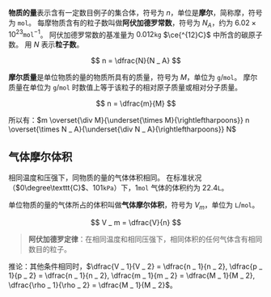 **物质的量**表示含有一定数目例子的集合体，符号为 $n$，单位是**摩尔**，简称摩，符号为 $\texttt{mol}$。
每摩物质含有的粒子数叫做**阿伏加德罗常数**，符号为 $N _ A$，约为 $6.02 \times 10 ^ {23} \texttt{mol} ^ {-1}$。
阿伏加德罗常数的基准量为 $0.012\texttt{kg}$ $\ce{^{12}C}$ 中所含的碳原子数。
用 $N$ 表示**粒子数**。

$$
n = \dfrac{N}{N _ A}
$$

**摩尔质量**是单位物质的量的物质所具有的质量，符号为 $M$，单位为 $\texttt{g}/\texttt{mol}$。
摩尔质量在单位为 $\texttt{g}/\texttt{mol}$ 时数值上等于该粒子的相对原子质量或相对分子质量。

$$
n = \dfrac{m}{M}
$$

所以有：$m \overset{\div M}{\underset{\times M}{\rightleftharpoons}} n \overset{\times N _ A}{\underset{\div N _ A}{\rightleftharpoons}} N$
## 气体摩尔体积

相同温度和压强下，同物质的量的气体体积相同。
在标准状况（$0\degree\texttt{C}$、$101\texttt{kPa}$）下，$1\texttt{mol}$ 气体的体积约为 $22.4\texttt{L}$。

单位物质的量的气体所占的体积叫做**气体摩尔体积**，符号为 $V _ m$，单位为 $\texttt{L}/\texttt{mol}$。

$$
V _ m = \dfrac{V}{n}
$$

> **阿伏加德罗定律**：在相同温度和相同压强下，相同体积的任何气体含有相同数目的粒子。

推论：其他条件相同时，$\dfrac{V _ 1}{V _ 2} = \dfrac{n _ 1}{n _ 2}, \dfrac{p _ 1}{p _ 2} = \dfrac{n _ 1}{n _ 2}, \dfrac{m _ 1}{m _ 2} = \dfrac{M _ 1}{M _ 2}, \dfrac{\rho _ 1}{\rho _ 2} = \dfrac{M _ 1}{M _ 2}$。
